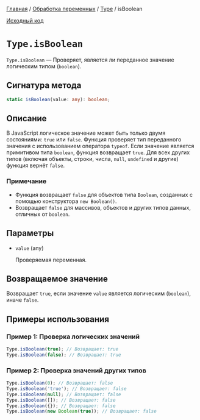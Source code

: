[Главная](../../../README.md) / [Обработка переменных](../../variables.md) / [Type](../Type.md) /
isBoolean

[Исходный код](../../../src/variables/Type.mjs)

# `Type.isBoolean`

`Type.isBoolean` &mdash; Проверяет, является ли переданное значение логическим типом (`boolean`).

## Сигнатура метода

```ts
static isBoolean(value: any): boolean;
```

## Описание

В JavaScript логическое значение может быть только двумя состояниями: `true` или `false`. Функция
проверяет тип переданного значения с использованием оператора `typeof`. Если значение является
примитивом типа `boolean`, функция возвращает `true`. Для всех других типов (включая объекты,
строки, числа, `null`, `undefined` и другие) функция вернёт `false`.

### Примечание

-   Функция возвращает `false` для объектов типа `Boolean`, созданных с помощью конструктора
    `new Boolean()`.
-   Возвращает `false` для массивов, объектов и других типов данных, отличных от `boolean`.

## Параметры

-   `value` (any)

    Проверяемая переменная.

## Возвращаемое значение

Возвращает `true`, если значение `value` является логическим (`boolean`), иначе `false`.

## Примеры использования

### Пример 1: Проверка логических значений

```js
Type.isBoolean(true); // Возвращает: true
Type.isBoolean(false); // Возвращает: true
```

### Пример 2: Проверка значений других типов

```js
Type.isBoolean(0); // Возвращает: false
Type.isBoolean('true'); // Возвращает: false
Type.isBoolean(null); // Возвращает: false
Type.isBoolean([]); // Возвращает: false
Type.isBoolean({}); // Возвращает: false
Type.isBoolean(new Boolean(true)); // Возвращает: false
```

